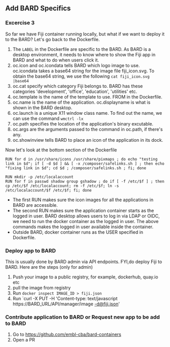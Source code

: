 ## Add BARD Specifics

### Excercise 3

So far we have Fiji container running locally, but what if we want to deploy it to the BARD?
Let's go back to the Dockerfile.
1. The `LABEL` in the Dockerfile are specific to the BARD. As BARD is a desktop environment, it needs to know where to show the Fiji app in BARD and what to do when users click it.
2. oc.icon and oc.icondata tells BARD which logo image to use. oc.icondata takes a base64 string for the image file fiji_icon.svg. To obtain the base64 string, we use the following
   ``` cat fiji_icon.svg |base64 ```
3. oc.cat specify which category Fiji belongs to. BARD has these categories 'development', 'office', 'education', 'utilities' etc.
4. oc.template is the name of the template to use. FROM in the Dockerfile.
5. oc.name is the name of the application. oc.displayname is what is shown in the BARD desktop.
6. oc.launch is a unique X11 window class name. To find out the name, we can use the command ```wmctrl -lx```
7. oc.path specifies the location of the application's binary excutable.
8. oc.args are the arguments passed to the command in oc.path, if there's any.
9. oc.showinview tells BARD to place an icon of the application in its dock.

Now let's look at the bottom section of the Dockerfile

```
RUN for d in /usr/share/icons /usr/share/pixmaps ; do echo "testing link in $d"; if [ -d $d ] && [ -x /composer/safelinks.sh ] ; then echo "fixing link in $d"; cd $d ; /composer/safelinks.sh ; fi; done

RUN mkdir -p /etc/localaccount
RUN for f in passwd shadow group gshadow ; do if [ -f /etc/$f ] ; then  cp /etc/$f /etc/localaccount; rm -f /etc/$f; ln -s /etc/localaccount/$f /etc/$f; fi; done

```
- The first RUN makes sure the icon images for all the applications in BARD are accessible.
- The second RUN makes sure the application container starts as the logged in user. BARD desktop allows users to log in via LDAP or OIDC, we need to run the docker container as the logged in user. The above commands makes the logged in user available inside the container.
- Outside BARD, docker container runs as the USER specified in Dockerfile. 


### Deploy app to BARD
This is usually done by BARD admin via API endpoints. FYI,do deploy Fiji to BARD. Here are the steps (only for admin)
1. Push your image to a public registry, for example, dockerhub, quay.io etc
2. pull the image from registry
3. Run `docker inspect IMAGE_ID > fiji.json`
4. Run `curl -X PUT -H 'Content-type: text/javascript https://BARD_URL/API/manager/image -d@fiji.json'

### Contribute application to BARD or Request new app to be add to BARD
1. Go to https://github.com/embl-cba/bard-containers
2. Open a PR
